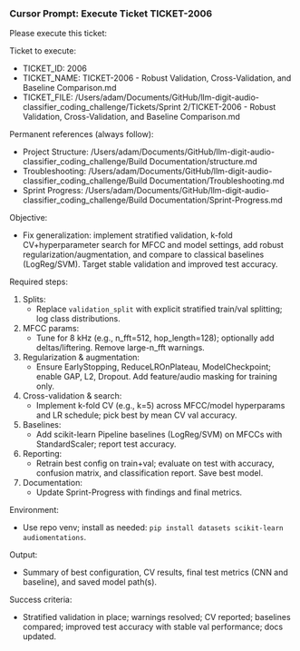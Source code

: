 ### Cursor Prompt: Execute Ticket TICKET-2006

Please execute this ticket:

Ticket to execute:
- TICKET_ID: 2006
- TICKET_NAME: TICKET-2006 - Robust Validation, Cross-Validation, and Baseline Comparison.md
- TICKET_FILE: /Users/adam/Documents/GitHub/llm-digit-audio-classifier_coding_challenge/Tickets/Sprint 2/TICKET-2006 - Robust Validation, Cross-Validation, and Baseline Comparison.md

Permanent references (always follow):
- Project Structure: /Users/adam/Documents/GitHub/llm-digit-audio-classifier_coding_challenge/Build Documentation/structure.md
- Troubleshooting: /Users/adam/Documents/GitHub/llm-digit-audio-classifier_coding_challenge/Build Documentation/Troubleshooting.md
- Sprint Progress: /Users/adam/Documents/GitHub/llm-digit-audio-classifier_coding_challenge/Build Documentation/Sprint-Progress.md

Objective:
- Fix generalization: implement stratified validation, k-fold CV+hyperparameter search for MFCC and model settings, add robust regularization/augmentation, and compare to classical baselines (LogReg/SVM). Target stable validation and improved test accuracy.

Required steps:
1) Splits:
   - Replace `validation_split` with explicit stratified train/val splitting; log class distributions.
2) MFCC params:
   - Tune for 8 kHz (e.g., n_fft=512, hop_length=128); optionally add deltas/liftering. Remove large-n_fft warnings.
3) Regularization & augmentation:
   - Ensure EarlyStopping, ReduceLROnPlateau, ModelCheckpoint; enable GAP, L2, Dropout. Add feature/audio masking for training only.
4) Cross-validation & search:
   - Implement k-fold CV (e.g., k=5) across MFCC/model hyperparams and LR schedule; pick best by mean CV val accuracy.
5) Baselines:
   - Add scikit-learn Pipeline baselines (LogReg/SVM) on MFCCs with StandardScaler; report test accuracy.
6) Reporting:
   - Retrain best config on train+val; evaluate on test with accuracy, confusion matrix, and classification report. Save best model.
7) Documentation:
   - Update Sprint-Progress with findings and final metrics.

Environment:
- Use repo venv; install as needed: `pip install datasets scikit-learn audiomentations`.

Output:
- Summary of best configuration, CV results, final test metrics (CNN and baseline), and saved model path(s).

Success criteria:
- Stratified validation in place; warnings resolved; CV reported; baselines compared; improved test accuracy with stable val performance; docs updated. 